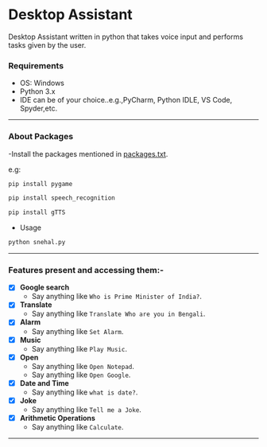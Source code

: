# Desktop Assistant
Desktop Assistant written in python that takes voice input and performs tasks given by the user.
 
### Requirements
- OS: Windows
- Python 3.x
- IDE can be of your choice..e.g.,PyCharm, Python IDLE, VS Code, Spyder,etc.

---
### About Packages
-Install the packages mentioned in [packages.txt](https://github.com/snehalmastud/Desktop_Assistant/blob/master/packages.txt).

e.g:
```bash
pip install pygame
```
```bash
pip install speech_recognition
```
```bash
pip install gTTS
```
- Usage
```bash
python snehal.py
```

---
### Features present and accessing them:-
- [x] <b>Google search</b>
   - Say anything like `Who is Prime Minister of India?`.
- [x] <b>Translate</b>
   - Say anything like `Translate Who are you in Bengali`.
- [x] <b>Alarm</b>
   - Say anything like `Set Alarm`.
- [x] <b>Music</b>
   - Say anything like `Play Music`.
- [x] <b>Open</b>
   - Say anything like `Open Notepad`.
   - Say anything like `Open Google`.
- [x] <b>Date and Time</b>
   - Say anything like `what is date?`.
- [x] <b>Joke</b>
   - Say anything like `Tell me a Joke`.
- [x] <b>Arithmetic Operations</b>
   - Say anything like `Calculate`.

---
